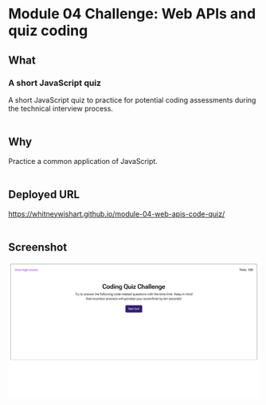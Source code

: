 # Module 04 Challenge: Web APIs and quiz coding

## What
### A short JavaScript quiz
A short JavaScript quiz to practice for potential coding assessments during the technical interview process. <br><br>


## Why
Practice a common application of JavaScript.<br><br>


## Deployed URL
https://whitneywishart.github.io/module-04-web-apis-code-quiz/<br><br>


## Screenshot
<img src= ".\assets\module-04-screenshot.png" width="650">


